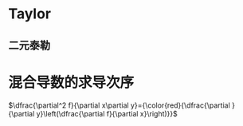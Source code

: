 # Taylor

## 二元泰勒

# 混合导数的求导次序
$\dfrac{\partial^2 f}{\partial x\partial y}={\color{red}{\dfrac{\partial }{\partial  y}\left(\dfrac{\partial f}{\partial x}\right)}}$